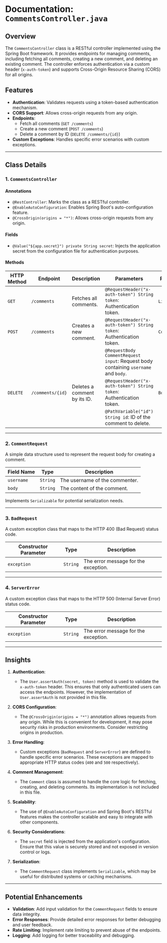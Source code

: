 # Documentation: `CommentsController.java`

## Overview

The `CommentsController` class is a RESTful controller implemented using the Spring Boot framework. It provides endpoints for managing comments, including fetching all comments, creating a new comment, and deleting an existing comment. The controller enforces authentication via a custom header (`x-auth-token`) and supports Cross-Origin Resource Sharing (CORS) for all origins.

## Features

- **Authentication**: Validates requests using a token-based authentication mechanism.
- **CORS Support**: Allows cross-origin requests from any origin.
- **Endpoints**:
  - Fetch all comments (`GET /comments`)
  - Create a new comment (`POST /comments`)
  - Delete a comment by ID (`DELETE /comments/{id}`)
- **Custom Exceptions**: Handles specific error scenarios with custom exceptions.

---

## Class Details

### 1. `CommentsController`

#### Annotations
- `@RestController`: Marks the class as a RESTful controller.
- `@EnableAutoConfiguration`: Enables Spring Boot's auto-configuration feature.
- `@CrossOrigin(origins = "*")`: Allows cross-origin requests from any origin.

#### Fields
- `@Value("${app.secret}") private String secret`: Injects the application secret from the configuration file for authentication purposes.

#### Methods

| HTTP Method | Endpoint            | Description                                                                 | Parameters                                                                                     | Return Type       |
|-------------|---------------------|-----------------------------------------------------------------------------|------------------------------------------------------------------------------------------------|-------------------|
| `GET`       | `/comments`         | Fetches all comments.                                                      | `@RequestHeader("x-auth-token") String token`: Authentication token.                          | `List<Comment>`   |
| `POST`      | `/comments`         | Creates a new comment.                                                     | `@RequestHeader("x-auth-token") String token`: Authentication token.                          | `Comment`         |
|             |                     |                                                                             | `@RequestBody CommentRequest input`: Request body containing `username` and `body`.           |                   |
| `DELETE`    | `/comments/{id}`    | Deletes a comment by its ID.                                               | `@RequestHeader("x-auth-token") String token`: Authentication token.                          | `Boolean`         |
|             |                     |                                                                             | `@PathVariable("id") String id`: ID of the comment to delete.                                 |                   |

---

### 2. `CommentRequest`

A simple data structure used to represent the request body for creating a comment.

| Field Name | Type     | Description                     |
|------------|----------|---------------------------------|
| `username` | `String` | The username of the commenter. |
| `body`     | `String` | The content of the comment.    |

Implements `Serializable` for potential serialization needs.

---

### 3. `BadRequest`

A custom exception class that maps to the HTTP 400 (Bad Request) status code.

| Constructor Parameter | Type     | Description                     |
|-----------------------|----------|---------------------------------|
| `exception`           | `String` | The error message for the exception. |

---

### 4. `ServerError`

A custom exception class that maps to the HTTP 500 (Internal Server Error) status code.

| Constructor Parameter | Type     | Description                     |
|-----------------------|----------|---------------------------------|
| `exception`           | `String` | The error message for the exception. |

---

## Insights

1. **Authentication**:
   - The `User.assertAuth(secret, token)` method is used to validate the `x-auth-token` header. This ensures that only authenticated users can access the endpoints. However, the implementation of `User.assertAuth` is not provided in this file.

2. **CORS Configuration**:
   - The `@CrossOrigin(origins = "*")` annotation allows requests from any origin. While this is convenient for development, it may pose security risks in production environments. Consider restricting origins in production.

3. **Error Handling**:
   - Custom exceptions (`BadRequest` and `ServerError`) are defined to handle specific error scenarios. These exceptions are mapped to appropriate HTTP status codes (`400` and `500` respectively).

4. **Comment Management**:
   - The `Comment` class is assumed to handle the core logic for fetching, creating, and deleting comments. Its implementation is not included in this file.

5. **Scalability**:
   - The use of `@EnableAutoConfiguration` and Spring Boot's RESTful features makes the controller scalable and easy to integrate with other components.

6. **Security Considerations**:
   - The `secret` field is injected from the application's configuration. Ensure that this value is securely stored and not exposed in version control or logs.

7. **Serialization**:
   - The `CommentRequest` class implements `Serializable`, which may be useful for distributed systems or caching mechanisms.

---

## Potential Enhancements

- **Validation**: Add input validation for the `CommentRequest` fields to ensure data integrity.
- **Error Responses**: Provide detailed error responses for better debugging and user feedback.
- **Rate Limiting**: Implement rate limiting to prevent abuse of the endpoints.
- **Logging**: Add logging for better traceability and debugging.
